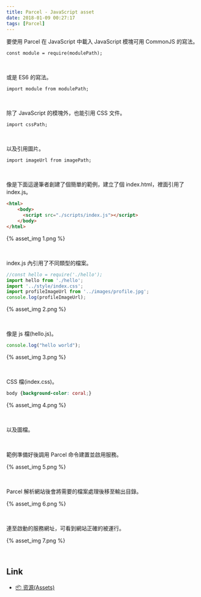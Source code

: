 ```yaml
---
title: Parcel - JavaScript asset
date: 2018-01-09 00:27:17
tags: [Parcel]
---
```


要使用 Parcel 在 JavaScript 中載入 JavaScript 模塊可用 CommonJS 的寫法。  

<!-- More -->

    const module = require(modulePath);

<br/>


或是 ES6 的寫法。  

    import module from modulePath;

<br/>


除了 JavaScript 的模塊外，也能引用 CSS 文件。  


    import cssPath;

<br/>


以及引用圖片。  

    import imageUrl from imagePath;

<br/>


像是下面這邊筆者創建了個簡單的範例，建立了個 index.html，裡面引用了 index.js。  

```html
<html>
    <body>
      <script src="./scripts/index.js"></script>
    </body>
</html>
```

{% asset_img 1.png %}

<br/>


index.js 內引用了不同類型的檔案。  

```js
//const hello = require('./hello');
import hello from './hello';
import '../style/index.css';
import profileImageUrl from '../images/profile.jpg';
console.log(profileImageUrl);
```

{% asset_img 2.png %}

<br/>


像是 js 檔(hello.js)。  

```js
console.log("hello world");
```

{% asset_img 3.png %}

<br/>


CSS 檔(index.css)。

```css
body {background-color: coral;}
```  

{% asset_img 4.png %}

<br/>


以及圖檔。  

<br/>


範例準備好後調用 Parcel 命令建置並啟用服務。  
 
{% asset_img 5.png %}

<br/>


Parcel 解析網站後會將需要的檔案處理後移至輸出目錄。  

{% asset_img 6.png %}

<br/>


連至啟動的服務網址，可看到網站正確的被運行。  

{% asset_img 7.png %}

<br/>


Link
----
* [📦 资源(Assets)](https://parceljs.org/assets.html)
